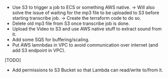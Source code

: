 - Use S3 to trigger a job to ECS or something AWS native.
 -> Will also solve the issue of waiting for the mp3 file to be uploaded to S3 before starting transcribe job.
 -> Create the terraform code to do so.
- Delete old mp3 file from S3 once transcribe job is done.
- Upload the Video to S3 and use AWS native stuff to extract sound from it.
- Add some SQS for buffering/scaling.
- Put AWS lamnbdas in VPC to avoid communication over internet (and add S3 endpoint in VPC).

[TODO]
- Add permissions to S3 Bucket so that Lambda can read/write to/from it.